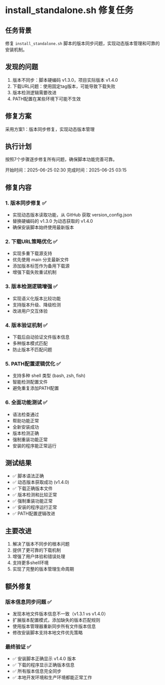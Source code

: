 # install_standalone.sh 修复任务

## 任务背景
修复 `install_standalone.sh` 脚本的版本同步问题，实现动态版本管理和可靠的安装机制。

## 发现的问题
1. 版本不同步：脚本硬编码 v1.3.0，项目实际版本 v1.4.0
2. 下载URL问题：使用固定tag版本，可能导致下载失败
3. 版本检测逻辑需要改进
4. PATH配置在某些环境下可能不生效

## 修复方案
采用方案1：版本同步修复，实现动态版本管理

## 执行计划
按照7个步骤逐步修复所有问题，确保脚本功能完善可靠。

开始时间：2025-06-25 02:30
完成时间：2025-06-25 03:15

## 修复内容

### 1. 版本同步修复 ✅
- 实现动态版本读取功能，从 GitHub 获取 version_config.json
- 替换硬编码的 v1.3.0 为动态获取的 v1.4.0
- 确保安装脚本始终使用最新版本

### 2. 下载URL策略优化 ✅
- 实现多重下载源支持
- 优先使用 main 分支最新文件
- 添加版本标签作为备用下载源
- 增强下载失败重试机制

### 3. 版本检测逻辑增强 ✅
- 实现语义化版本比较功能
- 支持版本升级、降级检测
- 改进用户交互体验

### 4. 版本验证机制 ✅
- 下载后自动验证文件版本信息
- 多种版本模式匹配
- 防止版本不匹配问题

### 5. PATH配置逻辑优化 ✅
- 支持多种 shell 类型 (bash, zsh, fish)
- 智能检测配置文件
- 避免重复添加PATH配置

### 6. 全面功能测试 ✅
- 语法检查通过
- 帮助功能正常
- 全新安装成功
- 版本检测正确
- 强制重装功能正常
- 安装的程序能正常运行

## 测试结果
- ✅ 脚本语法正确
- ✅ 动态版本获取成功 (v1.4.0)
- ✅ 下载正确版本文件
- ✅ 版本检测和比较正常
- ✅ 强制重装功能正常
- ✅ 安装的程序运行正常
- ✅ PATH配置逻辑改进

## 主要改进
1. 解决了版本不同步的根本问题
2. 提供了更可靠的下载机制
3. 增强了用户体验和错误处理
4. 支持更多shell环境
5. 实现了完整的版本管理生命周期

## 额外修复
### 版本信息同步问题 ✅
- 发现本地文件版本信息不一致（v1.3.1 vs v1.4.0）
- 扩展版本配置模式，添加缺失的版本匹配规则
- 使用版本管理器重新同步所有文件版本信息
- 修改安装脚本支持本地文件优先策略

### 最终验证 ✅
- ✅ 安装脚本正确显示 v1.4.0 版本
- ✅ 下载的程序显示正确版本信息
- ✅ 所有版本信息完全同步
- ✅ 本地开发环境和生产环境都能正常工作
